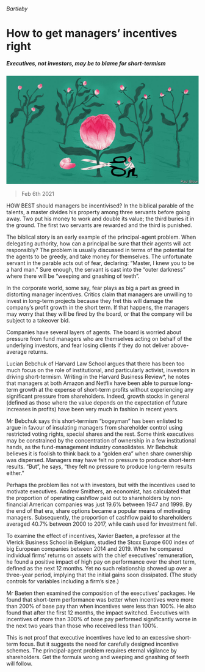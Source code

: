 ###### Bartleby

# How to get managers’ incentives right 

##### Executives, not investors, may be to blame for short-termism 

![image](images/20210206_WBD001_0.jpg) 

> Feb 6th 2021 


HOW BEST should managers be incentivised? In the biblical parable of the talents, a master divides his property among three servants before going away. Two put his money to work and double its value; the third buries it in the ground. The first two servants are rewarded and the third is punished.


The biblical story is an early example of the principal-agent problem. When delegating authority, how can a principal be sure that their agents will act responsibly? The problem is usually discussed in terms of the potential for the agents to be greedy, and take money for themselves. The unfortunate servant in the parable acts out of fear, declaring: “Master, I knew you to be a hard man.” Sure enough, the servant is cast into the “outer darkness” where there will be “weeping and gnashing of teeth”.



In the corporate world, some say, fear plays as big a part as greed in distorting manager incentives. Critics claim that managers are unwilling to invest in long-term projects because they fret this will damage the company’s profit growth in the short term. If that happens, the managers may worry that they will be fired by the board, or that the company will be subject to a takeover bid.


Companies have several layers of agents. The board is worried about pressure from fund managers who are themselves acting on behalf of the underlying investors, and fear losing clients if they do not deliver above-average returns.


Lucian Bebchuk of Harvard Law School argues that there has been too much focus on the role of institutional, and particularly activist, investors in driving short-termism. Writing in the Harvard Business Review*, he notes that managers at both Amazon and Netflix have been able to pursue long-term growth at the expense of short-term profits without experiencing any significant pressure from shareholders. Indeed, growth stocks in general (defined as those where the value depends on the expectation of future increases in profits) have been very much in fashion in recent years.


Mr Bebchuk says this short-termism “bogeyman” has been enlisted to argue in favour of insulating managers from shareholder control using restricted voting rights, special shares and the rest. Some think executives may be constrained by the concentration of ownership in a few institutional hands, as the fund-management industry consolidates. Mr Bebchuk believes it is foolish to think back to a “golden era” when share ownership was dispersed. Managers may have felt no pressure to produce short-term results. “But”, he says, “they felt no pressure to produce long-term results either.”


Perhaps the problem lies not with investors, but with the incentives used to motivate executives. Andrew Smithers, an economist, has calculated that the proportion of operating cashflow paid out to shareholders by non-financial American companies was just 19.6% between 1947 and 1999. By the end of that era, share options became a popular means of motivating managers. Subsequently, the proportion of cashflow paid to shareholders averaged 40.7% between 2000 to 2017, while cash used for investment fell.


To examine the effect of incentives, Xavier Baeten, a professor at the Vlerick Business School in Belgium, studied the Stoxx Europe 600 index of big European companies between 2014 and 2019. When he compared individual firms’ returns on assets with the chief executives’ remuneration, he found a positive impact of high pay on performance over the short term, defined as the next 12 months. Yet no such relationship showed up over a three-year period, implying that the initial gains soon dissipated. (The study controls for variables including a firm’s size.)


Mr Baeten then examined the composition of the executives’ packages. He found that short-term performance was better when incentives were more than 200% of base pay than when incentives were less than 100%. He also found that after the first 12 months, the impact switched. Executives with incentives of more than 300% of base pay performed significantly worse in the next two years than those who received less than 100%.


This is not proof that executive incentives have led to an excessive short-term focus. But it suggests the need for carefully designed incentive schemes. The principal-agent problem requires eternal vigilance by shareholders. Get the formula wrong and weeping and gnashing of teeth will follow.



